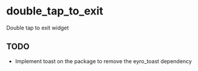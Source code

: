 # double_tap_to_exit

Double tap to exit widget

## TODO
- Implement toast on the package to remove the eyro_toast dependency

